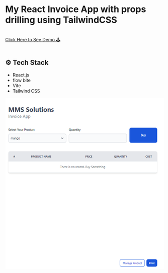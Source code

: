 # My React Invoice App with props drilling using TailwindCSS

<div>
   <br/>
   <a href="https://react-invoice-props-drilling.netlify.app/" target="_blank">
   Click Here to See Demo 🕹️
  </a>
</div>
<br/>

## <a name="tech-stack">⚙️ Tech Stack</a>

- React.js
- flow bite
- Vite
- Tailwind CSS

![e-commerce webpage](https://github.com/Hanhtunaung97/React-inoivce-app-props-drilling/blob/f8c62780275caf8a6b63708ea37af86391f7fefe/public/img/landing%20photo.PNG)
